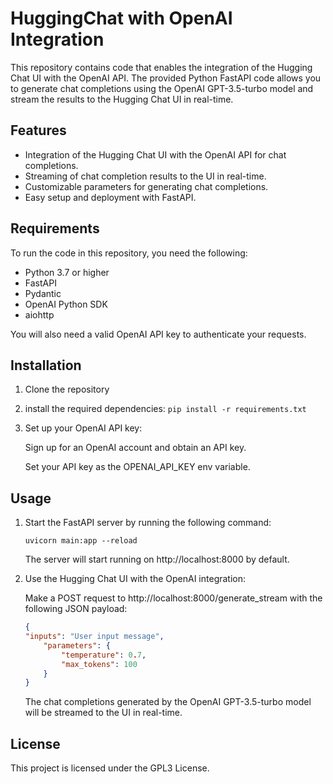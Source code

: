 # HuggingChat with OpenAI Integration

This repository contains code that enables the integration of the Hugging Chat UI with the OpenAI API. The provided Python FastAPI code allows you to generate chat completions using the OpenAI GPT-3.5-turbo model and stream the results to the Hugging Chat UI in real-time.

## Features

- Integration of the Hugging Chat UI with the OpenAI API for chat completions.
- Streaming of chat completion results to the UI in real-time.
- Customizable parameters for generating chat completions.
- Easy setup and deployment with FastAPI.

## Requirements

To run the code in this repository, you need the following:

- Python 3.7 or higher
- FastAPI
- Pydantic
- OpenAI Python SDK
- aiohttp

You will also need a valid OpenAI API key to authenticate your requests.

## Installation

1. Clone the repository
2. install the required dependencies:
`pip install -r requirements.txt`
3. Set up your OpenAI API key:

    Sign up for an OpenAI account and obtain an API key.

    Set your API key as the OPENAI_API_KEY env variable.

## Usage
1. Start the FastAPI server by running the following command:

    ```uvicorn main:app --reload```

    The server will start running on http://localhost:8000 by default.

2. Use the Hugging Chat UI with the OpenAI integration:

    Make a POST request to http://localhost:8000/generate_stream with the following JSON payload:

    ```json
    {
    "inputs": "User input message",
        "parameters": {
            "temperature": 0.7,
            "max_tokens": 100
        }
    }
    ```
    The chat completions generated by the OpenAI GPT-3.5-turbo model will be streamed to the UI in real-time.
## License

This project is licensed under the GPL3 License.